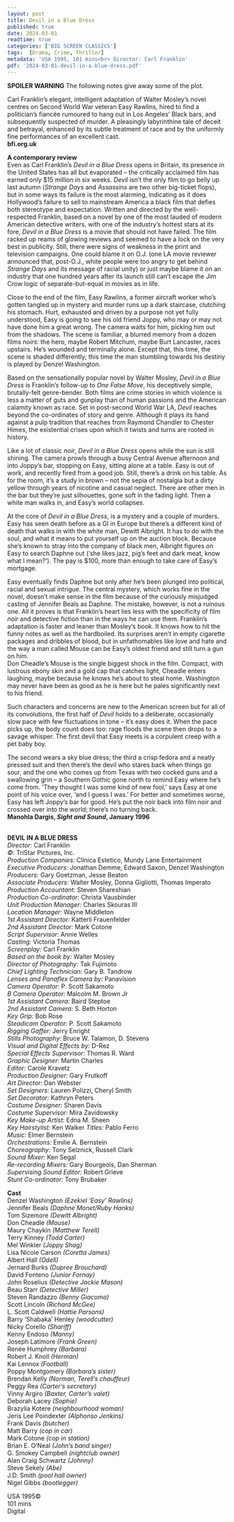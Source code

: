 ```yaml
---
layout: post
title: Devil in a Blue Dress
published: true
date: 2024-03-01
readtime: true
categories: ['BIG SCREEN CLASSICS']
tags:  [Drama, Crime, Thriller]
metadata: 'USA 1995, 101 mins<br> Director: Carl Franklin'
pdf: '2024-03-01-devil-in-a-blue-dress.pdf'
---
```


**SPOILER WARNING** The following notes give away some of the plot.  

Carl Franklin’s elegant, intelligent adaptation of Walter Mosley’s novel centres on Second World War veteran Easy Rawlins, hired to find a politician’s fiancée rumoured to hang out in Los Angeles’ Black bars, and subsequently suspected of murder. A pleasingly labyrinthine tale of deceit and betrayal, enhanced by its subtle treatment of race and by the uniformly fine performances of an excellent cast.  
**bfi.org.uk**  

**A contemporary review**  
Even as Carl Franklin’s _Devil in a Blue Dress_ opens in Britain, its presence in the United States has all but evaporated – the critically acclaimed film has earned only $15 million in six weeks. _Devil_ isn’t the only film to go belly up last autumn (_Strange Days_ and _Assassins_ are two other big-ticket flops), but in some ways its failure is the most alarming, indicating as it does Hollywood’s failure to sell to mainstream America a black film that defies both stereotype and expectation. Written and directed by the well-respected Franklin, based on a novel by one of the most lauded of modern American detective writers, with one of the industry’s hottest stars at its fore, _Devil in a Blue Dress_ is a movie that should not have failed. The film racked up reams of glowing reviews and seemed to have a lock on the very best in publicity. Still, there were signs of weakness in the print and television campaigns. One could blame it on O.J. (one LA movie reviewer announced that, post-O.J., white people were too angry to get behind _Strange Days_ and its message of racial unity) or just maybe blame it on an industry that one hundred years after its launch still can’t escape the Jim Crow logic of separate-but-equal in movies as in life.

Close to the end of the film, Easy Rawlins, a former aircraft worker who’s gotten tangled up in mystery and murder runs up a dark staircase, clutching his stomach. Hurt, exhausted and driven by a purpose not yet fully understood, Easy is going to see his old friend Joppy, who may or may not have done him a great wrong. The camera waits for him, picking him out from the shadows. The scene is familiar, a blurred memory from a dozen films _noirs_: the hero, maybe Robert Mitchum, maybe Burt Lancaster, races upstairs. He’s wounded and terminally alone. Except that, this time, the scene is shaded differently; this time the man stumbling towards his destiny is played by Denzel Washington.

Based on the sensationally popular novel by Walter Mosley, _Devil in a Blue Dress_ is Franklin’s follow-up to _One False Move_, his deceptively simple, brutally-felt genre-bender. Both films are crime stories in which violence is less a matter of guts and gunplay than of human passions and the American calamity known as race. Set in post-second World War LA, _Devil_ reaches beyond the co-ordinates of story and genre. Although it plays its hand against a pulp tradition that reaches from Raymond Chandler to Chester Himes, the existential crises upon which it twists and turns are rooted in history.

Like a lot of classic _noir_, _Devil in a Blue Dress_ opens while the sun is still shining. The camera prowls through a busy Central Avenue afternoon and into Joppy’s bar, stopping on Easy, sitting alone at a table. Easy is out of work, and recently fired from a good job. Still, there’s a drink on his table. As for the room, it’s a study in brown – not the sepia of nostalgia but a dirty yellow through years of nicotine and casual neglect. There are other men in the bar but they’re just silhouettes, gone soft in the fading light. Then a white man walks in, and Easy’s world collapses.

At the core of _Devil in a Blue Dress_, is a mystery and a couple of murders. Easy has seen death before as a GI in Europe but there’s a different kind of death that walks in with the white man, Dewitt Albright. It has to do with the soul, and what it means to put yourself up on the auction block. Because she’s known to stray into the company of black men, Albright figures on Easy to search Daphne out (‘she likes jazz, pig’s feet and dark meat, know what I mean?’). The pay is $100, more than enough to take care of Easy’s mortgage.

Easy eventually finds Daphne but only after he’s been plunged into political, racial and sexual intrigue. The central mystery, which works fine in the novel, doesn’t make sense in the film because of the curiously misjudged casting of Jennifer Beals as Daphne. The mistake, however, is not a ruinous one. All it proves is that Franklin’s heart lies less with the specificity of film _noir_ and detective fiction than in the ways he can use them. Franklin’s adaptation is faster and leaner than Mosley’s book. It knows how to hit the funny notes as well as the hardboiled. Its surprises aren’t in empty cigarette packages and dribbles of blood, but in unfathomables like love and hate and the way a man called Mouse can be Easy’s oldest friend and still turn a gun on him.  
Don Cheadle’s Mouse is the single biggest shock in the film. Compact, with lustrous ebony skin and a gold cap that catches light, Cheadle enters laughing, maybe because he knows he’s about to steal home. Washington may never have been as good as he is here but he pales significantly next to his friend.

Such characters and concerns are new to the American screen but for all of its convolutions, the first half of _Devil_ holds to a deliberate, occasionally slow pace with few fluctuations in tone – it’s easy does it. When the pace picks up, the body count does too: rage floods the scene then drops to a savage whisper. The first devil that Easy meets is a corpulent creep with a pet baby boy.  

The second wears a sky blue dress; the third a crisp fedora and a neatly pressed suit and then there’s the devil who stares back when things go sour, and the one who comes up from Texas with two cocked guns and a swallowing grin – a Southern Gothic gone north to remind Easy where he’s come from. ‘They thought I was some kind of new fool,’ says Easy at one point of his voice over, ‘and I guess I was.’ For better and sometimes worse, Easy has left Joppy’s bar for good. He’s put the noir back into film _noir_ and crossed over into the world; there’s no turning back.  
**Manohla Dargis, _Sight and Sound_, January 1996**  
<br>

**DEVIL IN A BLUE DRESS**  
_Director:_ Carl Franklin  
_©:_ TriStar Pictures, Inc.  
_Production Companies:_ Clinica Estetico, Mundy Lane Entertainment  
_Executive Producers:_ Jonathan Demme, Edward Saxon, Denzel Washington  
_Producers:_ Gary Goetzman, Jesse Beaton  
_Associate Producers:_ Walter Mosley, Donna Gigliotti, Thomas Imperato  
_Production Accountant:_ Steven Shareshian  
_Production Co-ordinator:_ Christa Vausbinder  
_Unit Production Manager:_ Charles Skouras III  
_Location Manager:_ Wayne Middleton  
_1st Assistant Director:_ Katterli Frauenfelder  
_2nd Assistant Director:_ Mark Cotone  
_Script Supervisor:_ Annie Welles  
_Casting:_ Victoria Thomas  
_Screenplay:_ Carl Franklin  
_Based on the book by:_ Walter Mosley  
_Director of Photography:_ Tak Fujimoto  
_Chief Lighting Technician:_ Gary B. Tandrow  
_Lenses and Panaflex Camera by:_ Panavision  
_Camera Operator:_ P. Scott Sakamoto  
_B Camera Operator:_ Malcolm M. Brown Jr  
_1st Assistant Camera:_ Baird Steptoe  
_2nd Assistant Camera:_ S. Beth Horton  
_Key Grip:_ Bob Rose  
_Steadicam Operator:_ P. Scott Sakamoto  
_Rigging Gaffer:_ Jerry Enright  
_Stills Photography:_ Bruce W. Talamon, D. Stevens  
_Visual and Digital Effects by:_ D-Rez  
_Special Effects Supervisor:_ Thomas R. Ward  
_Graphic Designer:_ Martin Charles  
_Editor:_ Carole Kravetz  
_Production Designer:_ Gary Frutkoff  
_Art Director:_ Dan Webster  
_Set Designers:_ Lauren Polizzi, Cheryl Smith  
_Set Decorator:_ Kathryn Peters  
_Costume Designer:_ Sharen Davis  
_Costume Supervisor:_ Mira Zavidowsky  
_Key Make-up Artist:_ Edna M. Sheen  
_Key Hairstylist:_ Ken Walker 
_Titles:_ Pablo Ferro  
_Music:_ Elmer Bernstein  
_Orchestrations:_ Emilie A. Bernstein  
_Choreography:_ Tony Selznick, Russell Clark  
_Sound Mixer:_ Ken Segal  
_Re-recording Mixers:_ Gary Bourgeois, Dan Sherman  
_Supervising Sound Editor:_ Robert Grieve  
_Stunt Co-ordinator:_ Tony Brubaker  

**Cast**  
Denzel Washington _(Ezekiel ‘Easy’ Rawlins)_  
Jennifer Beals _(Daphne Monet/Ruby Hanks)_  
Tom Sizemore _(Dewitt Albright)_  
Don Cheadle _(Mouse)_  
Maury Chaykin _(Matthew Terell)_  
Terry Kinney _(Todd Carter)_  
Mel Winkler _(Joppy Shag)_  
Lisa Nicole Carson _(Coretta James)_  
Albert Hall _(Odell)_  
Jernard Burks _(Dupree Brouchard)_  
David Fonteno _(Junior Fornay)_  
John Roselius _(Detective Jackie Mason)_  
Beau Starr _(Detective Miller)_  
Steven Randazzo _(Benny Giacomo)_  
Scott Lincoln _(Richard McGee)_  
L. Scott Caldwell _(Hattie Parsons)_  
Barry ‘Shabaka’ Henley _(woodcutter)_  
Nicky Corello _(Shariff)_  
Kenny Endoso _(Manny)_  
Joseph Latimore _(Frank Green)_  
Renée Humphrey _(Barbara)_  
Robert J. Knoll _(Herman)_  
Kai Lennox _(Football)_  
Poppy Montgomery _(Barbara’s sister)_  
Brendan Kelly _(Norman, Terell’s chauffeur)_  
Peggy Rea _(Carter’s secretary)_  
Vinny Argiro _(Baxter, Carter’s valet)_  
Deborah Lacey _(Sophie)_  
Brazylia Kotere _(neighbourhood woman)_  
Jeris Lee Poindexter _(Alphonso Jenkins)_  
Frank Davis _(butcher)_  
Matt Barry _(cop in car)_  
Mark Cotone _(cop in station)_  
Brian E. O’Neal _(John’s band singer)_  
G. Smokey Campbell _(nightclub owner)_  
Alan Craig Schwartz _(Johnny)_  
Steve Sekely _(Abe)_  
J.D. Smith _(pool hall owner)_  
Nigel Gibbs _(bootlegger)_  

USA 1995©  
101 mins  
Digital  
<!--stackedit_data:
eyJoaXN0b3J5IjpbLTE3MjU2MTQzMDZdfQ==
-->